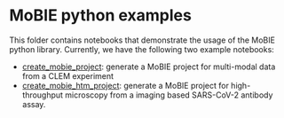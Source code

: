 # MoBIE python examples

This folder contains notebooks that demonstrate the usage of the MoBIE python library.
Currently, we have the following two example notebooks:
- [create_mobie_project](https://github.com/mobie/mobie-utils-python/blob/master/examples/create_mobie_project.ipynb): generate a MoBIE project for multi-modal data from a CLEM experiment
- [create_mobie_htm_project](https://github.com/mobie/mobie-utils-python/blob/master/examples/create_mobie_htm_project.ipynb): generate a MoBIE project for high-throughput microscopy from a imaging based SARS-CoV-2 antibody assay.
